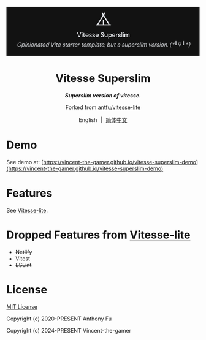 <p align="center">
    <img src=".github/logo.png"/>
</p>

<h1 align="center">
    Vitesse Superslim
</h1>

<p align="center">
    <b>
        <i>Superslim version of vitesse.</i>
    </b>
</p>

<p align="center">
    Forked from 
    <a href="https://github.com/antfu/vitesse-lite" target="_blank">antfu/vitesse-lite</a>
</p>

<p align="center">
    <span>English</span>
    <span style="margin-inline: 5px;">|</span>
    <span>
        <a href="./README.zh-CN.md" target="_blank">简体中文</a>
    </span>
</p>

# Demo
See demo at: [https://vincent-the-gamer.github.io/vitesse-superslim-demo](https://vincent-the-gamer.github.io/vitesse-superslim-demo)

# Features
See [Vitesse-lite](https://github.com/antfu/vitesse-lite).

# Dropped Features from [Vitesse-lite](https://github.com/antfu/vitesse-lite)

- ~~Netlify~~
- ~~Vitest~~
- ~~ESLint~~

# License
[MIT License](./LICENSE)

Copyright (c) 2020-PRESENT Anthony Fu

Copyright (c) 2024-PRESENT Vincent-the-gamer